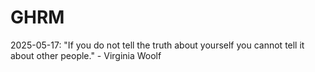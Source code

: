 # GHRM

2025-05-17: "If you do not tell the truth about yourself you cannot tell it about other people." - Virginia Woolf